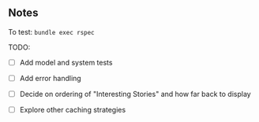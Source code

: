 ## Notes

To test: `bundle exec rspec`

TODO:
- [ ] Add model and system tests
- [ ] Add error handling
- [ ] Decide on ordering of "Interesting Stories" and how far back to display
- [ ] Explore other caching strategies



